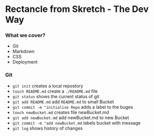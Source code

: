 # Rectancle from Skretch - The Dev Way

### What we cover?

- Git
- Markdown
- CSS
- Deployment

### Git

- `git init` creates a local repostory
- `touch README.md` create a `./README.md` file
- `git status` shows the current status of git
- `git add README.md` add `README.md` to small Bucket
- `git commit -m "initialise Repo` adds a label to the buges
- `touch newBucket.md` creates file newBucket.md
- `git add newBucket.md` add newBucket.md to new Bucket
- `git commit -m "add newBucket.md` labels bucket with message
- `git log` shows history of changes
